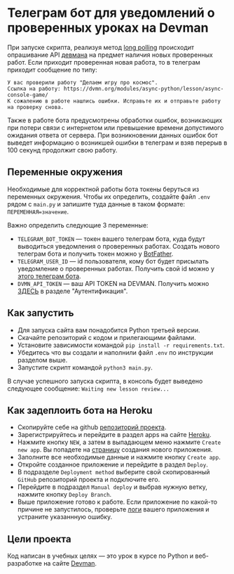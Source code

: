 # Телеграм бот для уведомлений о проверенных уроках на Devman

При запуске скрипта, реализуя метод [long polling](https://dvmn.org/encyclopedia/about-chatbots/long-polling/) происходит опрашивание API [девмана](https://dvmn.org/) на предмет наличия новых проверенных работ. Если приходит проверенная новая работа, то в телеграм приходит сообщение по типу:
```
У вас проверили работу "Делаем игру про космос".
Ссылка на работу: https://dvmn.org/modules/async-python/lesson/async-console-game/
К сожалению в работе нашлись ошибки. Исправьте их и отправьте работу на проверку снова.
```
Также в работе бота предусмотрены обработки ошибок, возникающих при потери связи с интернетом или превышение времени допустимого ожидания ответа от сервера. При возникновении данных ошибок бот выведет информацию о возникшей ошибки в телеграм и взяв перерыв в 100 секунд продолжит свою работу.

## Переменные окружения

Необходимые для корректной работы бота токены беруться из переменных окружения. Чтобы их определить, создайте файл `.env` рядом с `main.py` и запишите туда данные в таком формате: `ПЕРЕМЕННАЯ=значение`.

Важно определить следующие 3 переменные:
- `TELEGRAM_BOT_TOKEN` — токен вашего телеграм бота, куда будут выводиться уведомления о проверенных работах. Создать нового телеграм бота и получить токен можно у [BotFather](https://telegram.me/BotFather).
- `TELEGRAM_USER_ID` — id пользователя, кому бот будет присылать уведомление о проверенных работах. Получить свой id можно у [этого телеграм бота](https://telegram.me/userinfobot).
- `DVMN_API_TOKEN` — ваш API TOKEN на DEVMAN. Получить можно [ЗДЕСЬ](https://dvmn.org/api/docs/) в разделе "Аутентификация".

## Как запустить

- Для запуска сайта вам понадобится Python третьей версии.
- Скачайте репозиторий с кодом и прилегающими файлами.
- Установите зависимости командой `pip install -r requirements.txt`.
- Убедитесь что вы создали и наполнили файл `.env` по инструкции разделом выше.
- Запустите скрипт командой `python3 main.py`.

В случае успешного запуска скрипта, в консоль будет выведено следующее сообщение:
`Waiting new lesson review...`

## Как задеплоить бота на Heroku

- Скопируйте себе на github [репозиторий проекта](https://github.com/rimprog/devman_notification_bot).
- Зарегистрируйтесь и перейдите в раздел apps на сайте [Heroku](https://dashboard.heroku.com/apps).
- Нажмите кнопку `NEW`, а затем в выпадающем меню нажмите `Create new app`. Вы попадете на [страницу](https://dashboard.heroku.com/new-app) создания нового приложения.
- Заполните все необходимые данные и нажмите кнопку `Create app`.
- Откройте созданное приложение и перейдите в раздел `Deploy`.
- В подразделе `Deployment method` выберите свой скопированный `GitHub` репозиторий проекта и подключите его.
- Перейдите в подраздел `Manual deploy` и выбрав нужную ветку, нажмите кнопку `Deploy Branch`.
- Выше приложение готово к работе. Если приложение по какой-то причине не запустилось, проверьте [логи](https://devcenter.heroku.com/articles/logging#view-logs) вашего приложения и устраните указаннную ошибку.

## Цели проекта

Код написан в учебных целях — это урок в курсе по Python и веб-разработке на сайте [Devman](https://dvmn.org).
